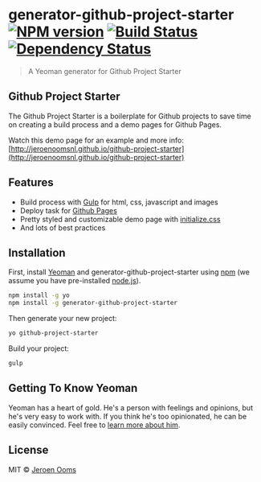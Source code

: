 # generator-github-project-starter [![NPM version][npm-image]][npm-url] [![Build Status][travis-image]][travis-url] [![Dependency Status][daviddm-image]][daviddm-url]
> A Yeoman generator for Github Project Starter

## Github Project Starter

The Github Project Starter is a boilerplate for Github projects to save time on creating a build process and a demo pages for Github Pages.

Watch this demo page for an example and more info:
[http://jeroenoomsnl.github.io/github-project-starter](http://jeroenoomsnl.github.io/github-project-starter)

## Features
-	Build process with [Gulp](http://gulpjs.com) for html, css, javascript and images
-	Deploy task for [Github Pages](https://pages.github.com)
-	Pretty styled and customizable demo page with [initialize.css](http://jeroenoomsnl.github.io/initialize-css/)
-	And lots of best practices

## Installation

First, install [Yeoman](http://yeoman.io) and generator-github-project-starter using [npm](https://www.npmjs.com/) (we assume you have pre-installed [node.js](https://nodejs.org/)).

```bash
npm install -g yo
npm install -g generator-github-project-starter
```

Then generate your new project:

```bash
yo github-project-starter
```

Build your project:

```bash
gulp
```

## Getting To Know Yeoman

Yeoman has a heart of gold. He&#39;s a person with feelings and opinions, but he&#39;s very easy to work with. If you think he&#39;s too opinionated, he can be easily convinced. Feel free to [learn more about him](http://yeoman.io/).

## License

MIT © [Jeroen Ooms](http://jeroenooms.nl)


[npm-image]: https://badge.fury.io/js/generator-github-project-starter.svg
[npm-url]: https://npmjs.org/package/generator-github-project-starter
[travis-image]: https://travis-ci.org/jeroenoomsNL/generator-github-project-starter.svg?branch=master
[travis-url]: https://travis-ci.org/jeroenoomsNL/generator-github-project-starter
[daviddm-image]: https://david-dm.org/jeroenoomsNL/generator-github-project-starter.svg?theme=shields.io
[daviddm-url]: https://david-dm.org/jeroenoomsNL/generator-github-project-starter
